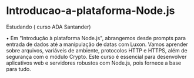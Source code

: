 # Introducao-a-plataforma-Node.js
Estudando ( curso ADA Santander)

• Em "Introdução à plataforma Node.js", abrangemos desde prompts para entrada de dados até a manipulação de datas com Luxon. Vamos aprender sobre arquivos, variáveis de ambiente, protocolos HTTP e HTTPS, além de segurança com o módulo Crypto. Este curso é essencial para desenvolver aplicativos web e servidores robustos com Node.js, pois fornece a base para tudo.
